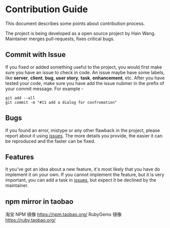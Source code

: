 Contribution Guide
==================

This document describes some points about contribution process.

The project is being developed as a open source project by Hain Wang. Maintainer merges pull-requests, fixes critical bugs.

Commit with Issue
-------------

If you fixed or added something useful to the project, you would first make sure you have an issue to check in code.
An issue maybe have some labels, like **server**, **client**, **bug**, **user story**, **task**, **enhancement**, etc.
After you have tested your code, make sure you have add the issue nubmer in the prefix of your commit message.
For example - 
```
git add --all
git commit -m "#11 add a dialog for confromation"
```

Bugs
----

If you found an error, mistype or any other flawback in the project, please report about it using [issues](https://github.com/arrking/naboo/issues).
The more details you provide, the easier it can be reproduced and the faster can be fixed.

Features
--------

It you've got an idea about a new feature, it's most likely that you have do implement it on your own.
If you cannot implement the feature, but it is very important, you can add a task in [issues](https://github.com/arrking/naboo/issues), but expect it be declined by the maintainer.

npm mirror in taobao
---------
淘宝 NPM 镜像
https://npm.taobao.org/
RubyGems 镜像
https://ruby.taobao.org/

